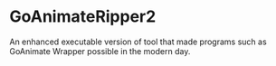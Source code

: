 # GoAnimateRipper2
 An enhanced executable version of tool that made programs such as GoAnimate Wrapper possible in the modern day.
